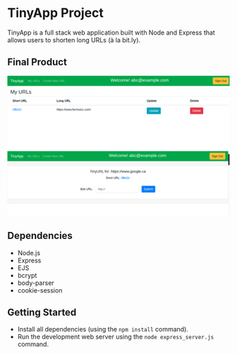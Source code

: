# TinyApp Project

TinyApp is a full stack web application built with Node and Express that allows users to shorten long URLs (à la bit.ly).

## Final Product

!["View a list of your URLs"](https://github.com/alysoncp/tinyapp/blob/master/docs/tinyapp1.png?raw=true)
!["View / Update a URL"](https://github.com/alysoncp/tinyapp/blob/master/docs/tinyapp2.png?raw=true)

## Dependencies

- Node.js
- Express
- EJS
- bcrypt
- body-parser
- cookie-session

## Getting Started

- Install all dependencies (using the `npm install` command).
- Run the development web server using the `node express_server.js` command.